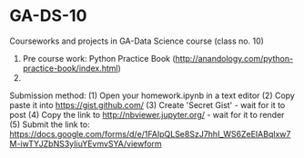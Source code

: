 # GA-DS-10
Courseworks and projects in GA-Data Science course (class no. 10)

1. Pre course work: Python Practice Book (http://anandology.com/python-practice-book/index.html)
2. 



Submission method:
(1) Open your homework.ipynb in a text editor
(2) Copy paste it into https://gist.github.com/
(3) Create 'Secret Gist' - wait for it to post
(4) Copy the link to http://nbviewer.jupyter.org/ - wait for it to render
(5) Submit the link to:
https://docs.google.com/forms/d/e/1FAIpQLSe8SzJ7hhI_WS6ZeEIABqlxw7M-iwTYJZbNS3yIiuYEvmvSYA/viewform
